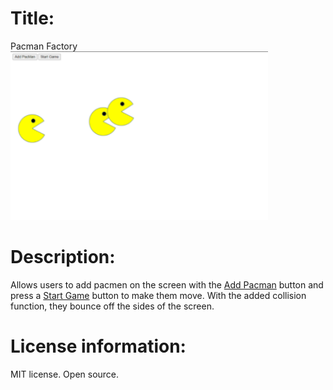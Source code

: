 <H1>Title:</H1>
Pacman Factory
<br>

 <img src="./PacMan.png">

<H1>Description:</H1>
Allows users to add pacmen on the screen with the <u>Add Pacman</u> button and press a <u>Start Game</u> button to make them move. With the added collision function, they bounce off the sides of the screen.
<br>

<H1>License information:</H1> 
MIT license. Open source.
